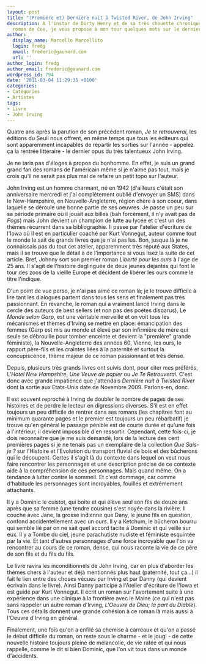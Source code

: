 ```yaml
---
layout: post
title: "(Première et) Dernière nuit à Twisted River, de John Irving"
description: A l'instar de Dirty Henry et de sa très chouette chronique du dernier
  roman de Coe, je vous propose à mon tour quelques mots sur le dernier bouquin d'Irving.
author:
  display_name: Marcello Marcellito
  login: fredg
  email: frederic@gaunard.com
  url: ''
author_login: fredg
author_email: frederic@gaunard.com
wordpress_id: 794
date: '2011-03-04 11:29:35 +0100'
categories:
- Catégories
- Artistes
tags:
- Livre
- John Irving
---
```

Quatre ans après la parution de son précédent roman, *Je te retrouverai*, les éditions du Seuil nous offrent, en même temps que tous les éditeurs qui sont apparemment incapables de répartir les sorties sur l'année - appelez ça la rentrée littéraire - le dernier opus du très talentueux John Irving.

Je ne taris pas d'éloges à propos du bonhomme. En effet, je suis un grand grand fan des romans de l'américain même si je n'aime pas tout, mais je crois qu'il ne serait pas plus mal de refaire un petit topo sur l'auteur.

John Irving est un homme charmant, né en 1942 (d'ailleurs c'était son anniversaire mercredi et j'ai complètement oublié d'envoyer un SMS) dans le New-Hampshire, en Nouvelle-Angleterre, région chère à son coeur, dans laquelle se déroule une bonne partie de ses oeuvres.
Je passe un peu sur sa période primaire où il jouait aux billes (bah forcément, il n'y avait pas de *Pogs*) mais John devient un champion de lutte au lycée et c'est un des thèmes récurrent dans sa bibliographie. Il passe par l'atelier d'écriture de l'Iowa où il est en particulier coaché par Kurt Vonnegut, auteur comme tout le monde le sait de grands livres que je n'ai pas lus.
Bon, jusque là je ne connaissais pas du tout cet atelier, apparemment très réputé aux States, mais il se trouve que le détail à de l'importance si vous lisez la suite de cet article. 
Bref, Johnny sort son premier roman *Liberté pour les ours* à l'age de 25 ans. Il s'agit de l'histoire deglinguée de deux jeunes déjantés qui font le tour des zoos de la vieille Europe et décident de libérer les ours comme le titre l'indique.

D'un point de vue perso, je n'ai pas aimé ce roman là; je le trouve difficile à lire tant les dialogues partent dans tous les sens et finalement pas très passionnant. En revanche, le roman qui a vraiment lancé Irving dans le cercle des auteurs de best sellers (et non pas des poètes disparus), Le *Monde selon Garp*, est une véritable merveille et on voit tous les mécanismes et thèmes d'Irving se mettre en place: émancipation des femmes (Garp est mis au monde et élevé par son infirmière de mère qui seule se débrouille pour tomber enceinte et devient la "première" grande féministe), la Nouvelle-Angleterre des années 60, Vienne, les ours, le rapport père-fils et les craintes liées à la paternité et surtout la concupiscence, thème majeur de ce roman passionnant et très dense.

Depuis, plusieurs très grands livres ont suivis dont, pour citer mes préférés, L'*Hotel New Hampshire*, *Une Veuve de papier* ou *Je Te Retrouverai.*
C'est donc avec grande impatience que j'attendais *Dernière nuit à Twisted River* dont la sortie aux Etats-Unis date de Novembre 2009.
Parlons-en, donc. 

Il est souvent reproché à Irving de doubler le nombre de pages de ses histoires et de perdre le lecteur en digressions diverses. S'il est en effet toujours un peu difficile de rentrer dans ses romans (les chapitres font au minimum quarante pages et le premier est toujours un peu rébarbatif) je trouve qu'en général le passage pénible est de courte durée et qu'une fois à l'intérieur, il devient impossible d'en ressortir.
Cependant, cette fois-ci, je dois reconnaître que je me suis demandé, lors de la lecture des cent premières pages si je ne tenais pas un exemplaire de la collection *Que Sais-je ?* sur l'Histoire et l'Evolution du transport fluvial de bois et des bûcherons qui le découpent.
Certes il s'agit là du contexte dans lequel on veut nous faire rencontrer les personnages et une description précise de ce contexte aide à la compréhension de ces personnages. Mais quand même. On a tendance à lutter contre le sommeil.
Et c'est dommage, car comme d'habitude les personnages sont incroyables, fouillés et extrêmement attachants.

Il y a Dominic le cuistot, qui boite et qui élève seul son fils de douze ans après que sa femme (une tendre cousine) s'est noyée dans la rivière. Il couche avec Jane, la grosse indienne que Dany, le jeune fils en question, confond accidentellement avec un ours. Il y a Ketchum, le bûcheron bourru qui semble lié par on ne sait quel accord tacite à Dominic et qui veille sur eux. Il y a Tombe du ciel, jeune parachutiste nudiste et féministe esquintée par la vie.
Et tant d'autres personnages d'une force incroyable que l'on va rencontrer au cours de ce roman, dense, qui nous raconte la vie de ce père de son fils et du fils du fils.

Le livre ravira les inconditionnels de John Irving, car en plus d'aborder les thèmes chers à l'auteur et déjà mentionnés plus haut (paternité, tout ça...) il fait le lien entre des choses vécues par Irving et par Danny (qui devient écrivain dans le livre). Ainsi Danny participe à l'Atelier d'écriture de l'Iowa et est guidé par Kurt Vonnegut. Il écrit un roman sur l'avortement suite à une expérience dans une clinique à la frontière avec le Maine (ce qui n'est pas sans rappeler un autre roman d'Irving, *L'Oeuvre de Dieu; la part du Diable*). Tous ces détails donnent une grande cohésion à ce roman là mais aussi à l'Oeuvre d'Irving en général.

Finalement, une fois qu'on a enfilé sa chemise à carreaux et qu'on a passé le début difficile du roman, on reste sous le charme - et le joug! - de cette nouvelle histoire toujours pleine de mélancolie, de vie ratée et qui nous rappelle, comme le dit si bien Dominic, que l'on vit tous dans un monde d'accidents.
